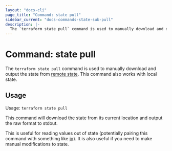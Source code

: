 ```yaml
---
layout: "docs-cli"
page_title: "Command: state pull"
sidebar_current: "docs-commands-state-sub-pull"
description: |-
  The `terraform state pull` command is used to manually download and output the state from remote state.
---
```


# Command: state pull

The `terraform state pull` command is used to manually download and output
the state from [remote state](/docs/state/remote.html). This command also
works with local state.

## Usage

Usage: `terraform state pull`

This command will download the state from its current location and
output the raw format to stdout.

This is useful for reading values out of state (potentially pairing this
command with something like [jq](https://stedolan.github.io/jq/)). It is
also useful if you need to make manual modifications to state.
